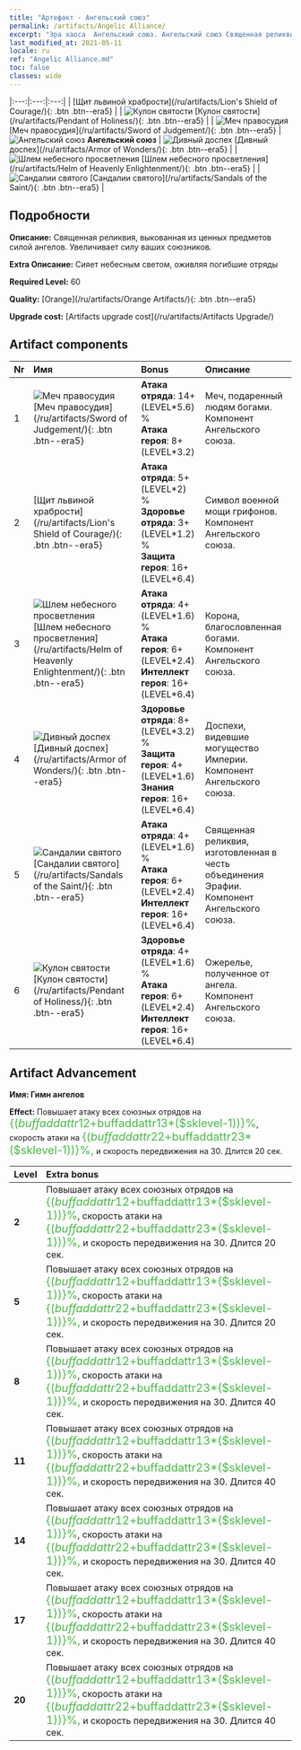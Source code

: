```yaml
---
title: "Артефакт - Ангельский союз"
permalink: /artifacts/Angelic Alliance/
excerpt: "Эра хаоса  Ангельский союз. Ангельский союз Священная реликвия, выкованная из ценных предметов силой ангелов. Увеличивает силу ваших союзников."
last_modified_at: 2021-05-11
locale: ru
ref: "Angelic Alliance.md"
toc: false
classes: wide
---
```


  |:---:|:---:|:---:| 
  |  [Щит львиной храбрости](/ru/artifacts/Lion's Shield of Courage/){: .btn .btn--era5} |   | ![Кулон святости](/images/t/artifact_40416.png) [Кулон святости](/ru/artifacts/Pendant of Holiness/){: .btn .btn--era5} | 
  | ![Меч правосудия](/images/t/artifact_40411.png) [Меч правосудия](/ru/artifacts/Sword of Judgement/){: .btn .btn--era5} | ![Ангельский союз](/images/t/icon_artifact_41.png) **Ангельский союз** | ![Дивный доспех](/images/t/artifact_40414.png) [Дивный доспех](/ru/artifacts/Armor of Wonders/){: .btn .btn--era5} | 
  | ![Шлем небесного просветления](/images/t/artifact_40413.png) [Шлем небесного просветления](/ru/artifacts/Helm of Heavenly Enlightenment/){: .btn .btn--era5} |   | ![Сандалии святого](/images/t/artifact_40415.png) [Сандалии святого](/ru/artifacts/Sandals of the Saint/){: .btn .btn--era5} | 


## Подробности

 **Описание:** Священная реликвия, выкованная из ценных предметов силой ангелов. Увеличивает силу ваших союзников.

 **Extra Описание:** Сияет небесным светом, оживляя погибшие отряды

 **Required Level:** 60

 **Quality:** [Orange](/ru/artifacts/Orange Artifacts/){: .btn .btn--era5}

 **Upgrade cost:** [Artifacts upgrade cost](/ru/artifacts/Artifacts Upgrade/)



## Artifact components

  | Nr |    Имя    |   Bonus | Описание | 
  |:---|:-----------|:--------|:------------| 
  | 1 | ![Меч правосудия](/images/t/artifact_40411.png) [Меч правосудия](/ru/artifacts/Sword of Judgement/){: .btn .btn--era5} | **Атака отряда**: 14+(LEVEL\*5.6) %<br/>**Атака героя**: 8+(LEVEL\*3.2) | Меч, подаренный людям богами. Компонент Ангельского союза. | 
  | 2 | [Щит львиной храбрости](/ru/artifacts/Lion's Shield of Courage/){: .btn .btn--era5} | **Атака отряда**: 5+(LEVEL\*2) %<br/>**Здоровье отряда**: 3+(LEVEL\*1.2) %<br/>**Защита героя**: 16+(LEVEL\*6.4) | Символ военной мощи грифонов. Компонент Ангельского союза. | 
  | 3 | ![Шлем небесного просветления](/images/t/artifact_40413.png) [Шлем небесного просветления](/ru/artifacts/Helm of Heavenly Enlightenment/){: .btn .btn--era5} | **Атака отряда**: 4+(LEVEL\*1.6) %<br/>**Атака героя**: 6+(LEVEL\*2.4)<br/>**Интеллект героя**: 16+(LEVEL\*6.4) | Корона, благословленная богами. Компонент Ангельского союза. | 
  | 4 | ![Дивный доспех](/images/t/artifact_40414.png) [Дивный доспех](/ru/artifacts/Armor of Wonders/){: .btn .btn--era5} | **Здоровье отряда**: 8+(LEVEL\*3.2) %<br/>**Защита героя**: 4+(LEVEL\*1.6)<br/>**Знания героя**: 16+(LEVEL\*6.4) | Доспехи, видевшие могущество Империи. Компонент Ангельского союза. | 
  | 5 | ![Сандалии святого](/images/t/artifact_40415.png) [Сандалии святого](/ru/artifacts/Sandals of the Saint/){: .btn .btn--era5} | **Атака отряда**: 4+(LEVEL\*1.6) %<br/>**Атака героя**: 6+(LEVEL\*2.4)<br/>**Интеллект героя**: 16+(LEVEL\*6.4) | Священная реликвия, изготовленная в честь объединения Эрафии. Компонент Ангельского союза. | 
  | 6 | ![Кулон святости](/images/t/artifact_40416.png) [Кулон святости](/ru/artifacts/Pendant of Holiness/){: .btn .btn--era5} | **Здоровье отряда**: 4+(LEVEL\*1.6) %<br/>**Атака героя**: 6+(LEVEL\*2.4)<br/>**Интеллект героя**: 16+(LEVEL\*6.4) | Ожерелье, полученное от ангела. Компонент Ангельского союза. | 


## Artifact Advancement

 **Имя: Гимн ангелов**

 **Effect:** Повышает атаку всех союзных отрядов на <span style="color: #48b946;font-size:20px">{($buffaddattr12+$buffaddattr13*($sklevel-1))}%</span>, скорость атаки на <span style="color: #48b946;font-size:20px">{($buffaddattr22+$buffaddattr23*($sklevel-1))}%,</span> и скорость передвижения на 30. Длится 20 сек.

  |  Level  |    Extra bonus  | 
  |:--------|:----------------| 
  | **2** | Повышает атаку всех союзных отрядов на <span style="color: #48b946;font-size:20px">{($buffaddattr12+$buffaddattr13*($sklevel-1))}%</span>, скорость атаки на <span style="color: #48b946;font-size:20px">{($buffaddattr22+$buffaddattr23*($sklevel-1))}%,</span> и скорость передвижения на 30. Длится 20 сек. | 
  | **5** | Повышает атаку всех союзных отрядов на <span style="color: #48b946;font-size:20px">{($buffaddattr12+$buffaddattr13*($sklevel-1))}%</span>, скорость атаки на <span style="color: #48b946;font-size:20px">{($buffaddattr22+$buffaddattr23*($sklevel-1))}%,</span> и скорость передвижения на 30. Длится 20 сек. | 
  | **8** | Повышает атаку всех союзных отрядов на <span style="color: #48b946;font-size:20px">{($buffaddattr12+$buffaddattr13*($sklevel-1))}%</span>, скорость атаки на <span style="color: #48b946;font-size:20px">{($buffaddattr22+$buffaddattr23*($sklevel-1))}%,</span> и скорость передвижения на 30. Длится 40 сек. | 
  | **11** | Повышает атаку всех союзных отрядов на <span style="color: #48b946;font-size:20px">{($buffaddattr12+$buffaddattr13*($sklevel-1))}%</span>, скорость атаки на <span style="color: #48b946;font-size:20px">{($buffaddattr22+$buffaddattr23*($sklevel-1))}%,</span> и скорость передвижения на 30. Длится 40 сек. | 
  | **14** | Повышает атаку всех союзных отрядов на <span style="color: #48b946;font-size:20px">{($buffaddattr12+$buffaddattr13*($sklevel-1))}%</span>, скорость атаки на <span style="color: #48b946;font-size:20px">{($buffaddattr22+$buffaddattr23*($sklevel-1))}%,</span> и скорость передвижения на 30. Длится 40 сек. | 
  | **17** | Повышает атаку всех союзных отрядов на <span style="color: #48b946;font-size:20px">{($buffaddattr12+$buffaddattr13*($sklevel-1))}%</span>, скорость атаки на <span style="color: #48b946;font-size:20px">{($buffaddattr22+$buffaddattr23*($sklevel-1))}%,</span> и скорость передвижения на 30. Длится 40 сек. | 
  | **20** | Повышает атаку всех союзных отрядов на <span style="color: #48b946;font-size:20px">{($buffaddattr12+$buffaddattr13*($sklevel-1))}%</span>, скорость атаки на <span style="color: #48b946;font-size:20px">{($buffaddattr22+$buffaddattr23*($sklevel-1))}%,</span> и скорость передвижения на 30. Длится 40 сек. | 
